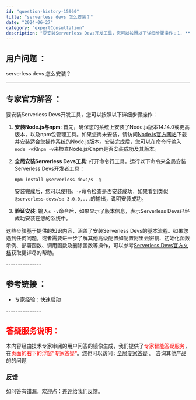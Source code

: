 ```yaml
---
id: "question-history-15960"
title: "serverless devs 怎么安装？"
date: "2024-06-27"
category: "expertConsultation"
description: "要安装Serverless Devs开发工具，您可以按照以下详细步骤操作：1. **安装Node.js与npm**:    首先，确保您的系统上安装了Node.js版本14.14.0或更高版本，以及npm包管理工具。如果您尚未安装，请访问[Node.js官方网站](https://nodejs.or"
---
```


## 用户问题 ： 
 serverless devs 怎么安装？  

---------------
## 专家官方解答 ：

要安装Serverless Devs开发工具，您可以按照以下详细步骤操作：

1. **安装Node.js与npm**: 
   首先，确保您的系统上安装了Node.js版本14.14.0或更高版本，以及npm包管理工具。如果您尚未安装，请访问[Node.js官方网站](https://nodejs.org/en/download/)下载并安装适合您操作系统的Node.js版本。安装完成后，您可以在命令行输入`node -v`和`npm -v`来检查Node.js和npm是否安装成功及其版本。

2. **全局安装Serverless Devs工具**:
   打开命令行工具，运行以下命令来全局安装Serverless Devs开发者工具：
   ```
   npm install @serverless-devs/s -g
   ```
   安装完成后，您可以使用`s -v`命令检查是否安装成功，如果看到类似`@serverless-devs/s: 3.0.0,...`的输出，说明安装成功。

3. **验证安装**: 
   输入`s -v`命令后，如果显示了版本信息，表示Serverless Devs已经成功安装在您的系统中。

这些步骤基于提供的知识内容，涵盖了安装Serverless Devs的基本流程。如果您遇到任何问题，或者需要进一步了解其他高级配置如配置阿里云密钥、初始化函数示例、部署函数、调用函数及删除函数等操作，可以参考[Serverless Devs官方文档](https://docs.serverless-devs.com/user-guide/install/)获取更详尽的帮助。


<font color="#949494">---------------</font> 


## 参考链接 ：

* 专家经验：快速启动 


 <font color="#949494">---------------</font> 
 


## <font color="#FF0000">答疑服务说明：</font> 

本内容经由技术专家审阅的用户问答的镜像生成，我们提供了<font color="#FF0000">专家智能答疑服务</font>，在<font color="#FF0000">页面的右下的浮窗”专家答疑“</font>。您也可以访问 : [全局专家答疑](https://answer.opensource.alibaba.com/docs/intro) 。 咨询其他产品的的问题

### 反馈
如问答有错漏，欢迎点：[差评](https://ai.nacos.io/user/feedbackByEnhancerGradePOJOID?enhancerGradePOJOId=15961)给我们反馈。
